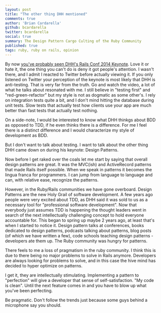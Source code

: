 ```yaml
---
layout: post
title: "The other thing DHH mentioned"
comments: true
author: 'Brian Cardarella'
github: bcardarella
twitter: bcardarella
social: true
summary: The Design Pattern Cargo Culting of the Ruby Community
published: true
tags: ruby, ruby on rails, opinion
---
```


By now [you've probably seen DHH's Rails Conf 2014 Keynote](http://www.confreaks.com/videos/3315-railsconf-keynote). 
Love it or hate it, the one thing you can't do is deny it got people's attention. I wasn't there, and I admit I reacted to Twitter
before actually viewing it. If you only listened on Twitter your
perception of the keynote is most likely that DHH is anti-testing. That
is very far from the truth. Go and watch the video, a lot of what he
talks about resonated with me. I still believe in "testing first" and
"red-green-refactor" but my style is not as dogmatic as some other's. I
rely on integration tests quite a bit, and I don't mind hitting the database
during unit tests. Slow tests that actually test how clients
use your app are much better than fast tests that actually test nothing.

On a side-note, I would be interested to know what DHH thinkgs about BDD
as opposed to TDD, if he even thinks there is a difference. For me I
feel there is a distinct difference and I would characterize my style of
development as BDD.

But I don't want to talk about testing. I want to talk about the other
thing DHH came down on during his keynote: Design Patterns.

Now before I get raked over the coals let me start by saying that
overall design patterns are great. It was the MVC(ish) and ActiveRecord
patterns that made Rails itself possible. When we speak in patterns it
becomes the lingua franca for programmers. I can jump from language to
language and can, with relative ease, recognize the patterns.

However, in the Ruby/Rails communities we have gone overboard. Design
Patterns are the new Holy Grail of software development. A few
years ago people were very excited about TDD, as DHH said it was sold to
us as a necessary tool for "professional software development". Now that
everybody just assumes TDD is happening the thought leaders went in
search of the next intellectually challenging concept to hold everyone
accountable for. This began to spring up maybe 2 years ago, at least
that's when I started to notice it. Design pattern talks at conferences, books
dedicated to design patterns, podcasts talking about patterns, blog
posts (of which we have written a few), code schools teaching design
patterns - developers ate them up. The Ruby community was hungry for
patterns.

There feels to me a loss of pragmatism in the ruby community. I think
this is due to there being no major problems to solve in Rails anymore.
Developers are always looking for problems to solve, and in this case
the hive mind has decided to hyper optimize on patterns.

I get it, they are intellectually stimulating. Implementing a pattern to
"perfection" will give a developer that sense of self-satisfaction. "My
code is clean". Until the next feature comes in and you have to blow up
what you've been perfecting.

Be pragmatic. Don't follow the trends just because some guys behind a
microphone say you should.
